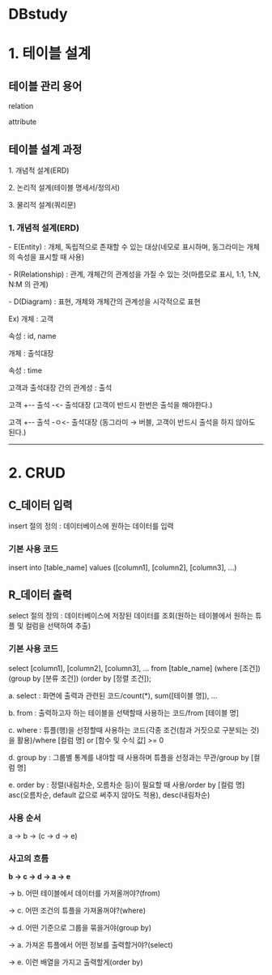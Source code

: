 # DBstudy
<h1>1. 테이블 설계</h1>
<h2>테이블 관리 용어</h2>
<p>relation</p>
<p>attribute</p>
<h2>테이블 설계 과정</h2>
<p>1. 개념적 설계(ERD)</p>
<p>2. 논리적 설계(테이블 명세서/정의서)</p>
<p>3. 물리적 설계(쿼리문)</p>
<h3>1. 개념적 설계(ERD)</h3>
<p>- E(Entity) : 개체, 독립적으로 존재할 수 있는 대상(네모로 표시하며, 동그라미는 개체의 속성을 표시할 때 사용)</p>
<p>- R(Relationship) : 관계, 개체간의 관계성을 가질 수 있는 것(마름모로 표시, 1:1, 1:N, N:M 의 관계)</p>
<p>- D(Diagram) : 표현, 개체와 개체간의 관계성을 시각적으로 표현</p>
<p>Ex)
개체 : 고객
  
속성 : id, name

개체 : 출석대장

속성 : time

고객과 출석대장 간의 관계성 : 출석

고객 +-- 출석 -<- 출석대장	(고객이 반드시 한번은 출석을 해야한다.)

고객 +-- 출석 -ㅇ<- 출석대장	(동그라미 → 버블, 고객이 반드시 출석을 하지 않아도 된다.)
<p></p>
<p></p>
<p></p>
<p></p>
<hr>

<h1>2. CRUD</h1>

<h2>C_데이터 입력</h2>
<p>insert 절의 정의 : 데이터베이스에 원하는 데이터를 입력</p>
<h3>기본 사용 코드</h3>
<p>insert into [table_name] values ([column1], [column2], [column3], ...)</p>

<h2>R_데이터 출력</h2>
<p>select 절의 정의 : 데이터베이스에 저장된 데이터를 조회(원하는 테이블에서 원하는 튜플 및 컬럼을 선택하여 추출)</p>
<h3>기본 사용 코드</h3>
<p>select [column1], [column2], [column3], ... from [table_name] (where [조건]) (group by [분류 조건]) (order by [정렬 조건]);</p>
<p>a. select : 화면에 출력과 관련된 코드/count(*), sum([테이블 명]), ...</p>
<p>b. from : 출력하고자 하는 테이블을 선택할때 사용하는 코드/from [테이블 명]</p>
<p>c. where : 튜플(행)을 선정할때 사용하는 코드(각종 조건(참과 거짓으로 구분되는 것)을 활용)/where [컬럼 명] or [함수 및 수식 값] >= 0</p>
<p>d. group by : 그룹별 통계를 내야할 때 사용하며 튜플을 선정과는 무관/group by [컬럼 명]</p>
<p>e. order by : 정렬(내림차순, 오름차순 등)이 필요할 때 사용/order by [컬럼 명] asc(오름차순, default 값으로 써주지 않아도 적용), desc(내림차순)</p>
<h3>사용 순서</h3>
<p>a → b → (c → d → e)</p>
<h3>사고의 흐름</h3>
<p><strong>b → c → d → a → e</strong></p>
<p>	→ b. 어떤 테이블에서 데이터를 가져올꺼야?(from)</p>
<p> → c. 어떤 조건의 튜플을 가져올꺼야?(where)</p>
<p> → d. 어떤 기준으로 그룹을 묶을거야(group by)</p>
<p>	→ a. 가져온 튜플에서 어떤 정보를 출력할거야?(select)</p>
<p>	→ e. 이런 배열을 가지고 출력할게(order by)</p>

